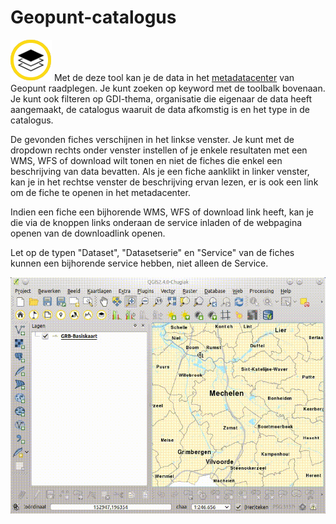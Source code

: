 Geopunt-catalogus
=============

![](images/geopuntDataCatalogus.png) Met de deze tool kan je de data in het [metadatacenter](https://metadata.geopunt.be) van Geopunt raadplegen. 
 Je kunt zoeken op keyword met de toolbalk bovenaan. 
 Je kunt ook filteren op GDI-thema, organisatie die eigenaar de data heeft aangemaakt, de catalogus waaruit de data afkomstig is en het type in de catalogus.

De gevonden fiches verschijnen in het linkse venster. 
 Je kunt met de dropdown rechts onder venster instellen of je enkele resultaten met een WMS, WFS of download wilt tonen en niet de fiches die enkel een beschrijving van data bevatten.
 Als je een fiche aanklikt in linker venster, kan je in het rechtse venster de beschrijving ervan lezen, er is ook een link om de fiche te openen in het metadacenter. 

Indien een fiche een bijhorende WMS, WFS of download link heeft, kan je die via de knoppen links onderaan de service inladen of de webpagina openen van de downloadlink openen.

Let op de typen "Dataset", "Datasetserie" en "Service" van de fiches kunnen een bijhorende service hebben, niet alleen de Service.

![](images/geopunt4qgisDataCatalogus.gif "Geopunt-catalogus")